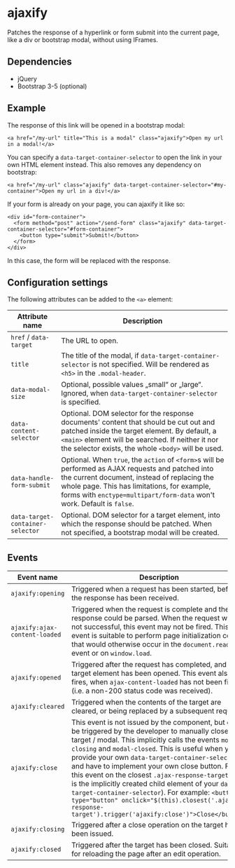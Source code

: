 # ajaxify
Patches the response of a hyperlink or form submit into the current page, like a div or bootstrap modal, without using IFrames.

## Dependencies

* jQuery
* Bootstrap 3-5 (optional)

## Example

The response of this link will be opened in a bootstrap modal:

`<a href="/my-url" title="This is a modal" class="ajaxify">Open my url in a modal!</a>`

You can specify a `data-target-container-selector` to open the link in your own HTML element instead. This also removes any dependency on bootstrap:

`<a href="/my-url" class="ajaxify" data-target-container-selector="#my-container">Open my url in a div!</a>`

If your form is already on your page, you can ajaxify it like so:

```
<div id="form-container">
  <form method="post" action="/send-form" class="ajaxify" data-target-container-selector="#form-container">
    <button type="submit">Submit!</button>
  </form>
</div>
```

In this case, the form will be replaced with the response.

## Configuration settings

The following attributes can be added to the `<a>` element:

| Attribute name | Description |
| - | - |
| `href` / `data-target` | The URL to open. |
| `title` | The title of the modal, if `data-target-container-selector` is not specified. Will be rendered as  `<h5>` in the `.modal-header`. |
| `data-modal-size` | Optional, possible values „small“ or „large“. Ignored, when `data-target-container-selector` is specified. |
| `data-content-selector` | Optional. DOM selector for the response documents' content that should be cut out and patched inside the target element. By default, a `<main>` element will be searched. If neither it nor the selector exists, the whole `<body>` will be used. |
| `data-handle-form-submit`	| Optional. When `true`, the `action` of `<form>`s will be performed as AJAX requests and patched into the current document, instead of replacing the whole page. This has limitations, for example, forms with `enctype=multipart/form-data` won't work. Default is `false`. |
| `data-target-container-selector` | Optional. DOM selector for a target element, into which the response should be patched. When not specified, a bootstrap modal will be created. |

## Events

| Event name | Description |
| - | - |
| `ajaxify:opening` | Triggered when a request has been started, before the response has been received. |
| `ajaxify:ajax-content-loaded` | Triggered when the request is complete and the response could be parsed. When the request was not successful, this event may not be fired. This event is suitable to perform page initialization code that would otherwise occur in the `document.ready` event or on `window.load`. |
| `ajaxify:opened` | Triggered after the request has completed, and the target element has been opened. This event also fires, when `ajax-content-loaded` has not been fired (i.e. a non-200 status code was received). |
| `ajaxify:cleared` | Triggered when the contents of the target are cleared, or being replaced by a subsequent request. |
| `ajaxify:close` | This event is not issued by the component, but can be triggered by the developer to manually close the target / modal. This implicitly calls the events `modal-closing` and `modal-closed`. This is useful when you provide your own `data-target-container-selector` and have to implement your own close button. Fire this event on the closest `.ajax-response-target` (this is the implicitly created child element of your `data-target-container-selector`). For example: `<button type="button" onclick="$(this).closest('.ajax-response-target').trigger('ajaxify:close')">Close</button>` |
| `ajaxify:closing` | Triggered after a close operation on the target has been issued. |
| `ajaxify:closed` | Triggered after the target has been closed. Suitable for reloading the page after an edit operation. |
